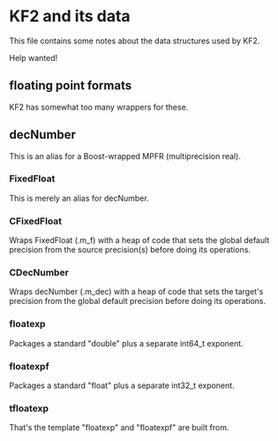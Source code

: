# KF2 and its data

This file contains some notes about the data structures used by KF2.

Help wanted!


## floating point formats

KF2 has somewhat too many wrappers for these.

## decNumber

This is an alias for a Boost-wrapped MPFR (multiprecision real).

### FixedFloat

This is merely an alias for decNumber.

### CFixedFloat

Wraps FixedFloat (.m_f) with a heap of code that sets the global default
precision from the source precision(s) before doing its operations.

### CDecNumber

Wraps decNumber (.m_dec) with a heap of code that sets the target's
precision from the global default precision before doing its operations.

### floatexp

Packages a standard "double" plus a separate int64_t exponent.

### floatexpf

Packages a standard "float" plus a separate int32_t exponent.

### tfloatexp

That's the template "floatexp" and "floatexpf" are built from.

